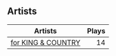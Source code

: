 ## Artists
Artists | Plays 
----- | -----: 
[for KING & COUNTRY](/artists/for-king-country-649143) | 14

